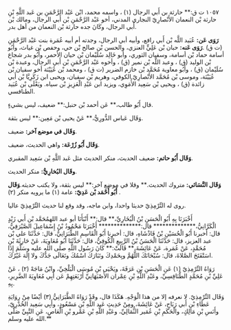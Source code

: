 ١٠٥٧ ت ق:** حارثة بن أَبي الرجال (١) ، واسمه محمد، ابْن عَبْد الرَّحْمَنِ بن عَبد اللَّهِ بْنِ حارثة بْن النعمان الأَنْصارِيّ النجاري المدني، أخو عَبْد الرَّحْمَنِ بْن أَبي الرجال، ومالك بْن أَبي الرجال، وكَانَ جده حارثة بْن النعمان من أهل بدر.

**رَوَى عَن:** عُبَيد اللَّه بْن أَبي رافع، وأبيه أبي الرجال، وجدته أم أبيه عُمَرة بنت عَبْد الرَّحْمَنِ (ت ق) .**رَوَى عَنه:** حبان بْن عَلِيٍّ العنزي، والحسن بْن صالح بْن حي، وحفص بْن غياث، وأَبُو أسامة حماد بْن أسامة، وسفيان الثوري، وأبو خَالِد سُلَيْمان بْن حيان الأحمر، وأَبُو بدر شجاع بْن الوليد (ق) ، وعبد اللَّه بْن نمير (ق) ، وأخوه عَبْد الرَّحْمَنِ بْن أَبي الرجال، وعبدة بْن سُلَيْمان (ق) ، وأَبُو معاوية مُحَمَّد بْن خازم الضرير (ت ق) ، ومحمد بْن عُيَيْنَة أخو سفيان بْن عُيَيْنَة، وموسى بْن مُحَمَّد الأَنْصارِيّ الكوفي، وهريم بْن سفيان، ويحيى ابن زَكَرِيَّا بْن أَبي زائدة (ق) ، ويحيى بْن سَعِيد الأُمَوِي، ويزيد ابن عَبْدِ الْعَزِيزِ بْن سياه. ويَعْلَى بْن عُبَيد الطنافسي.

قال أَبُو طالب،** عَن أحمد بْن حنبل:** ضعيف، ليس بشيءٍ.

وَقَال عَباس الدُّورِيُّ،** عَنْ يحيى بْن مَعِين:** ليس بثقة.

**وَقَال في موضع آخر:** ضعيف.

**وَقَال أَبُو زُرْعَة:** واهي الحديث، ضعيف.

**وَقَال أَبُو حاتم:** ضعيف الحديث، منكر الحديث مثل عَبد اللَّهِ بْن سَعِيد المقبري.

**وقَال البُخارِيُّ:** منكر الحديث.

**وَقَال النَّسَائي:** متروك الحديث.** وقلا في موضع آخر:** ليس بثقة، ولا يكتب حديثه.**وَقَال أَبُو أَحْمَد بْن عَدِيّ:** عامة (١) ما يرويه منكر (٢) .

روى له التِّرْمِذِيّ حديثا واحدا، وابن ماجه، وقد وقع لنا حديث التِّرْمِذِيّ عاليا.

أَخْبَرَنَا بِهِ أَبُو الْحَسَنِ بْنُ الْبُخَارِيِّ،** قال:** أَنْبَأَنَا أبو عبد اللهمُحَمَّد بْن أَبي زَيْدٍ الْكَرَّانِيُّ،************** قال:************** أَخْبَرَنَا مَحْمُودُ بْنُ إِسْمَاعِيلَ الصَّيْرَفِيُّ، قال: أخبرنا أَبُو الْحُسَيْنِ بْنُ فَاذْشَاهِ، قال: أخبرنا أَبُو الْقَاسِمِ الطَّبَرَانِيُّ، قال: حَدَّثَنَا علي بْن عبد العزيز، قال: حَدَّثَنَا الْحَسَنُ بْنُ الرَّبِيعِ الْكُوفِيُّ، قال: حَدَّثَنَا أَبُو مُعَاوِيَةَ، عَنْ حَارِثَةَ بْنِ مُحَمَّدٍ، عَنْ عُمَرة، عَنْ عَائِشَةَ،** قَالَتْ:** كَانَ رَسُول اللَّهِ صلى الله عليه وسَلَّمَ إِذَا اسَتْفَتَحَ الصَّلاةَ، قال: سُبْحَانَكَ اللَّهُمَّ وبِحَمْدِكَ وتَبَارَكَ اسْمُكَ وتَعَالَى جَدُّكَ ولا إِلَهَ غَيْرُكَ.

رَوَاهُ التِّرْمِذِيّ (١) عَنِ الْحَسَنِ بْنِ عَرَفَةَ، ويَحْيَى بْنِ مُوسَى الْبَلْخِيِّ، وابْنُ مَاجَهْ (٢) ، عَنْ عَلِيِّ بْنِ مُحَمَّدٍ الطَّنَافِسِيِّ، وعَبْدِ اللَّهِ بْنِ عِمْران الأَصْبَهَانِيِّ أَرْبَعَتِهِمْ عَن أَبِي مُعَاوِيَةَ الضَّرِيرِ، بِهِ.

وَقَال التِّرْمِذِيّ. لا نعرفه إلا من هذا الْوَجْهِ. هَكَذَا قال، وقَدْ رَوَاهُ الطَّبَرَانِيُّ (٣) أيْضًا مِنْ رِوَايَةِ عَطَاءِ بْنِ أَبي رَبَاحٍ، عَنْ عَائِشَةَ، ومِنْ حَدِيثِ عَبد اللَّهِ بْنِ مَسْعُودٍ، وأَبِي سَعِيد الخُدْرِيّ، وأَنَسِ بْنِ مَالِكٍ، والْحَكَمِ بْنِ عُمَير الثُّمَالِيِّ، وعَبْدِ اللَّهِ بْنِ عَمْرو بْنِ الْعَاصِ، عَنِ النَّبِيِّ صَلَّى الله عليه وسلم.**